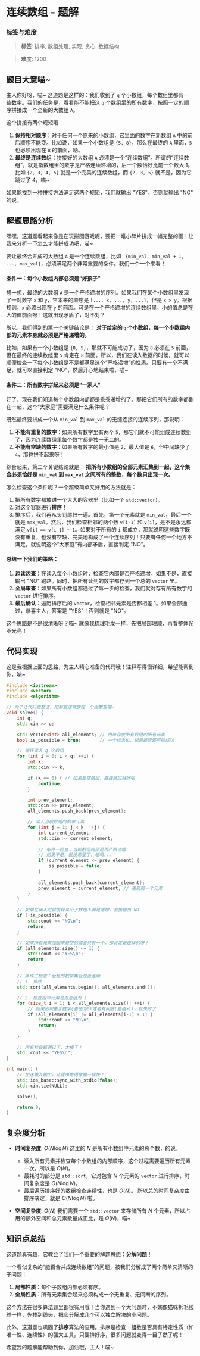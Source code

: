 # 连续数组 - 题解

### 标签与难度
> **标签**: 排序, 数组处理, 实现, 贪心, 数据结构

> **难度**: 1200

## 题目大意喵~

主人你好呀，喵~ 这道题是这样的：我们收到了 `q` 个小数组，每个数组里都有一些数字。我们的任务是，看看能不能把这 `q` 个数组里的所有数字，按照一定的顺序拼接成一个全新的大数组 `A`。

这个拼接有两个规矩哦：
1.  **保持相对顺序**：对于任何一个原来的小数组，它里面的数字在新数组 `A` 中的前后顺序不能变。比如说，如果一个小数组是 `{5, 8}`，那么在最终的 `A` 里面，`5` 也必须出现在 `8` 的前面，呐。
2.  **最终是连续数组**：拼接好的大数组 `A` 必须是一个“连续数组”。所谓的“连续数组”，就是指数组里的数字是严格连续递增的，后一个数恰好比前一个数大 1。比如 `{2, 3, 4, 5}` 就是一个完美的连续数组，而 `{2, 3, 5}` 就不是，因为它跳过了 4，喵~

如果能找到一种拼接方法满足这两个规矩，我们就输出 "YES"，否则就输出 "NO" 的说。

## 解题思路分析

嘿嘿，这道题看起来像是在玩拼图游戏呢，要把一堆小碎片拼成一幅完整的画！让我来分析一下怎么才能拼成功吧，喵~

要让最终合并成的大数组 `A` 是一个连续数组，比如 ` {min_val, min_val + 1, ..., max_val}`，必须满足两个非常重要的条件。我们一个一个来看！

#### 条件一：每个小数组内部必须是“好孩子”

想一想，最终的大数组 `A` 是一个严格递增的序列。如果我们在某个小数组里发现了一对数字 `x` 和 `y`，它本来的顺序是 `[..., x, ..., y, ...]`，但是 `x > y`。根据规则，`x` 必须出现在 `y` 的前面。可是在一个严格递增的连续数组里，小的值总是在大的值前面呀！这就出现矛盾了，对不对？

所以，我们得到的第一个关键结论是：
**对于给定的 `q` 个小数组，每一个小数组内部的元素本身就必须是严格递增的。**

比如，如果有一个小数组是 `{8, 5}`，那就不可能成功了，因为 `8` 必须在 `5` 前面，但在最终的连续数组里 `5` 肯定在 `8` 前面。所以，我们在读入数据的时候，就可以顺便检查一下每个小数组是不是都满足这个“严格递增”的性质。只要有一个不满足，就可以直接判定 "NO"，然后开心地结束啦，喵~

#### 条件二：所有数字拼起来必须是“一家人”

好了，现在我们知道每个小数组内部都是乖乖递增的了。那把它们所有的数字都倒在一起，这个“大家庭”需要满足什么条件呢？

既然最终要拼成一个从 `min_val` 到 `max_val` 的无缝连接的连续序列，那说明：
1.  **不能有重复的数字**：如果所有数字里有两个 `5`，那它们就不可能组成连续数组了，因为连续数组里每个数字都是独一无二的。
2.  **不能有空缺的数字**：如果所有数字的最小值是 `2`，最大值是 `6`，但中间缺少了 `4`，那也拼不起来呀！

综合起来，第二个关键结论就是：
**把所有小数组的全部元素汇集到一起，这个集合必须恰好是 `min_val` 到 `max_val` 之间所有的整数，每个数只出现一次。**

怎么检查这个条件呢？一个超级简单又好用的方法就是：
1.  把所有数字都放进一个大大的容器里（比如一个 `std::vector`）。
2.  对这个容器进行**排序**！
3.  排序后，我们再从头到尾扫一遍。首先，第一个元素就是 `min_val`，最后一个就是 `max_val`。然后，我们检查相邻的两个数 `v[i-1]` 和 `v[i]`，是不是永远都满足 `v[i] == v[i-1] + 1`。如果对于所有的 `i` 都成立，那就说明这些数字既没有重复，也没有空缺，完美地构成了一个连续序列！只要有任何一个地方不满足，就说明这个“大家庭”有内部矛盾，直接判定 "NO"。

#### 总结一下我们的策略：

1.  **边读边查**：在读入每个小数组时，检查它内部是否严格递增。如果不是，直接输出 "NO" 跑路。同时，把所有读到的数字都存到一个总的 `vector` 里。
2.  **全局审查**：如果所有小数组都通过了第一步的检查，我们就对存有所有数字的 `vector` 进行排序。
3.  **最后确认**：遍历排序后的 `vector`，检查相邻元素是否都相差 1。如果全部通过，恭喜主人，答案是 "YES"！否则就是 "NO"。

这个思路是不是很清晰呀？喵~ 就像我梳理毛发一样，先把局部理顺，再看整体光不光亮！

## 代码实现

这是我根据上面的思路，为主人精心准备的代码哦！注释写得很详细，希望能帮到你，呐~

```cpp
#include <iostream>
#include <vector>
#include <algorithm>

// 为了让代码更整洁，把解题逻辑放在一个函数里喵~
void solve() {
    int q;
    std::cin >> q;

    std::vector<int> all_elements; // 用来存放所有数组的所有元素
    bool is_possible = true;       // 一个标志位，记录是否还可能成功

    // 循环读入 q 个数组
    for (int i = 0; i < q; ++i) {
        int k;
        std::cin >> k;

        if (k == 0) { // 如果是空数组，直接跳过就好啦
            continue;
        }

        int prev_element;
        std::cin >> prev_element;
        all_elements.push_back(prev_element);

        // 读入当前数组的剩余元素
        for (int j = 1; j < k; ++j) {
            int current_element;
            std::cin >> current_element;
            
            // 条件一检查：当前数组内部是否严格递增
            // 如果不是，就没希望了，喵呜...
            if (current_element <= prev_element) {
                is_possible = false;
            }
            
            all_elements.push_back(current_element);
            prev_element = current_element; // 更新前一个元素
        }
    }

    // 如果在读入时就发现某个子数组不满足递增，直接输出 NO
    if (!is_possible) {
        std::cout << "NO\n";
        return;
    }

    // 如果所有元素加起来是空的或者只有一个，那肯定是连续的呀！
    if (all_elements.size() <= 1) {
        std::cout << "YES\n";
        return;
    }
    
    // 条件二检查：全局的数字集合是否连续
    // 1. 排序
    std::sort(all_elements.begin(), all_elements.end());

    // 2. 检查相邻元素是否差值为 1
    for (size_t i = 1; i < all_elements.size(); ++i) {
        // 如果出现重复数字(差值为0)或者有间隔(差值>1)，就失败了
        if (all_elements[i] != all_elements[i-1] + 1) {
            std::cout << "NO\n";
            return;
        }
    }

    // 所有检查都通过了，太棒了！
    std::cout << "YES\n";
}

int main() {
    // 加速输入输出，让程序跑得像猫一样快！
    std::ios_base::sync_with_stdio(false);
    std::cin.tie(NULL);

    solve();

    return 0;
}
```

## 复杂度分析

-   **时间复杂度**: $O(N \log N)$
    这里的 $N$ 是所有小数组中元素的总个数，的说。
    -   读入所有元素并检查每个小数组的内部顺序，这个过程需要遍历所有元素一次，所以是 $O(N)$。
    -   最耗时的部分是 `std::sort`，它对包含 $N$ 个元素的 `vector` 进行排序，时间复杂度是 $O(N \log N)$。
    -   最后遍历排序好的数组检查连续性，也是 $O(N)$。
    所以总的时间复杂度由排序决定，就是 $O(N \log N)$ 啦。

-   **空间复杂度**: $O(N)$
    我们需要一个 `std::vector` 来存储所有 $N$ 个元素，所以占用的额外空间和总元素数量成正比，是 $O(N)$，喵~

## 知识点总结

这道题真有趣，它教会了我们一个重要的解题思想：**分解问题**！

一个看似复杂的“能否合并成连续数组”的问题，被我们分解成了两个简单又清晰的子问题：
1.  **局部性质**：每个子数组内部必须有序。
2.  **全局性质**：所有元素集合起来必须构成一个无重复、无间断的序列。

这个方法在很多算法题里都很有用哦！当你遇到一个大问题时，不妨像猫咪拆毛线球一样，先找到线头，把它分解成几个可以独立解决的小问题。

此外，这道题也巩固了**排序**算法的应用。排序是检查一组数是否具有特定性质（如唯一性、连续性）的强大工具。只要排好序，很多问题就变得一目了然了呢！

希望我的题解能帮助到你，加油哦，主人！喵~